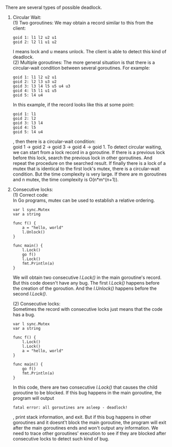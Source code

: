 There are several types of possible deadlock.  
1. Circular Wait:  
   (1) Two goroutines:
   We may obtain a record similar to this from the client:
   ```
   goid 1: l1 l2 u2 u1
   goid 2: l2 l1 u1 u2
   ```
   l means lock and u means unlock. The client is able to detect this kind of deadlock.  
   (2) Multiple goroutines:
   The more general situation is that there is a circular-wait condition  between several goroutines. For example:
   ```
   goid 1: l1 l2 u2 u1
   goid 2: l2 l3 u3 u2
   goid 3: l3 l4 l5 u5 u4 u3
   goid 4: l5 l1 u1 u5
   goid 5: l4 u4
   ```
   In this example, if the record looks like this at some point:
   ```
   goid 1: l1
   goid 2: l2
   goid 3: l3 l4
   goid 4: l5
   goid 5: l4 u4
   ```
   , then there is a circular-wait condition:  
   goid 1 -> goid 2 -> goid 3 -> goid 4 -> goid 1. To detect circular waiting, we can start from a lock record in a goroutine. If there is a previous lock before this lock, search the previous lock in other goroutines. And repeat the procedure on the searched result. If finally there is a lock of a mutex that is identical to the first lock's mutex, there is a circular-wait condition. But the time complexity is very large. If there are m goroutines and n mutex, the time complexity is O(n*m^(n+1)).

2. Consecutive locks:  
   (1) Correct code:  
   In Go programs, mutex can be used to establish a relative ordering.
   ```
   var l sync.Mutex
   var a string
   
   func f() {
	   a = "hello, world"
	   l.Unlock()
   }
   
   func main() {
	   l.Lock()
	   go f()
	   l.Lock()
	   fmt.Println(a)
   }
   ```
   We will obtain two consecutive *l.Lock()* in the main goroutine's record. But this code doesn't have any bug. The first *l.Lock()* happens before the creation of the goroution. And the *l.Unlock()* happens before the second *l.Lock()*.  

   (2) Consecutive locks:  
   Sometimes the record with consecutive locks just means that the code has a bug. 
   ```
   var l sync.Mutex
   var a string

   func f() {
       l.Lock()
 	   l.Lock()
	   a = "hello, world"
   }

   func main() {
	   go f()
	   fmt.Println(a)
   }
   ```
   In this code, there are two consecutive *l.Lock()* that causes the child goroutine to be blocked. If this bug happens in the main goroutine, the program will output 
   ```
   fatal error: all goroutines are asleep - deadlock!
   ```
   , print stack information, and exit. But if this bug happens in other goroutines and it doesnt't block the main goroutine, the program will exit after the main goroutines ends and won't output any information. We need to trace other goroutines' execution to see if they are blocked after consecutive locks to detect such kind of bug.  
   
